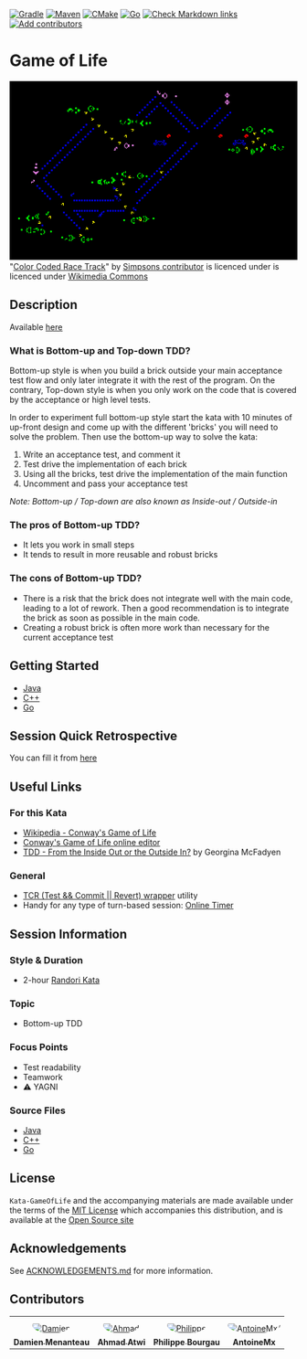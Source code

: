 [![Gradle](https://github.com/murex/Kata-GameOfLife/actions/workflows/gradle.yml/badge.svg)](https://github.com/murex/Kata-GameOfLife/actions/workflows/gradle.yml)
[![Maven](https://github.com/murex/Kata-GameOfLife/actions/workflows/maven.yml/badge.svg)](https://github.com/murex/Kata-GameOfLife/actions/workflows/maven.yml)
[![CMake](https://github.com/murex/Kata-GameOfLife/actions/workflows/cmake.yml/badge.svg)](https://github.com/murex/Kata-GameOfLife/actions/workflows/cmake.yml)
[![Go](https://github.com/murex/Kata-GameOfLife/actions/workflows/go.yml/badge.svg)](https://github.com/murex/Kata-GameOfLife/actions/workflows/go.yml)
[![Check Markdown links](https://github.com/murex/Kata-GameOfLife/actions/workflows/markdown-link-check.yml/badge.svg)](https://github.com/murex/Kata-GameOfLife/actions/workflows/markdown-link-check.yml)
[![Add contributors](https://github.com/murex/Kata-GameOfLife/actions/workflows/contributors.yml/badge.svg)](https://github.com/murex/Kata-GameOfLife/actions/workflows/contributors.yml)

# Game of Life

![Kata Image](./images/ColorCodedRacetrack.gif) <br>
"[Color Coded Race Track](https://commons.wikimedia.org/wiki/File:Color_coded_racetrack_large_channel.gif)" by [Simpsons contributor](https://en.wikipedia.org/wiki/User:Simpsons_contributor) is licenced under is licenced under [Wikimedia Commons](https://commons.wikimedia.org/wiki/Commons:Reusing_content_outside_Wikimedia)

## Description

Available [here](http://codingdojo.org/kata/GameOfLife/)

### What is Bottom-up and Top-down TDD?

Bottom-up style is when you build a brick outside your main acceptance test flow and only later integrate it
with the rest of the program. On the contrary, Top-down style is when you only work on the code that is covered
by the acceptance or high level tests.

In order to experiment full bottom-up style start the kata with 10 minutes of up-front design and come up with the
different 'bricks' you will need to solve the problem. Then use the bottom-up way to solve the kata:

1. Write an acceptance test, and comment it
2. Test drive the implementation of each brick
3. Using all the bricks, test drive the implementation of the main function
4. Uncomment and pass your acceptance test

_Note: Bottom-up / Top-down are also known as Inside-out / Outside-in_

### The pros of Bottom-up TDD?

* It lets you work in small steps
* It tends to result in more reusable and robust bricks

### The cons of Bottom-up TDD?

* There is a risk that the brick does not integrate well with the main code, leading to a lot of rework. Then a good recommendation is to integrate the brick as soon as possible in the main code.
* Creating a robust brick is often more work than necessary for the current acceptance test

## Getting Started

- [Java](java/GETTING_STARTED.md)
- [C++](cpp/GETTING_STARTED.md)
- [Go](go/GETTING_STARTED.md)

## Session Quick Retrospective

You can fill it from [here](QuickRetrospective.md)

## Useful Links

### For this Kata

- [Wikipedia - Conway's Game of Life](https://en.wikipedia.org/wiki/Conway%27s_Game_of_Life)
- [Conway's Game of Life online editor](https://tebs-game-of-life.com/conways-editor/conways-editor.html)
- [TDD - From the Inside Out or the Outside In?](https://8thlight.com/blog/georgina-mcfadyen/2016/06/27/inside-out-tdd-vs-outside-in.html) by Georgina McFadyen

### General

- [TCR (Test && Commit || Revert) wrapper](tcr/TCR.md) utility
- Handy for any type of turn-based session: [Online Timer](https://agility.jahed.dev/)

## Session Information

### Style & Duration

- 2-hour [Randori Kata](doc/RandoriKata.md)

### Topic

- Bottom-up TDD

### Focus Points

- Test readability
- Teamwork
- ⚠ YAGNI

### Source Files

- [Java](java)
- [C++](cpp)
- [Go](go)

## License

`Kata-GameOfLife` and the accompanying materials are made available
under the terms of the [MIT License](LICENSE.md) which accompanies this
distribution, and is available at the [Open Source site](https://opensource.org/licenses/MIT)

## Acknowledgements

See [ACKNOWLEDGEMENTS.md](ACKNOWLEDGEMENTS.md) for more information.

## Contributors

<table>
<tr>
    <td align="center" style="word-wrap: break-word; width: 150.0; height: 150.0">
        <a href=https://github.com/mengdaming>
            <img src=https://avatars.githubusercontent.com/u/1313765?v=4 width="100;"  style="border-radius:50%;align-items:center;justify-content:center;overflow:hidden;padding-top:10px" alt=Damien Menanteau/>
            <br />
            <sub style="font-size:14px"><b>Damien Menanteau</b></sub>
        </a>
    </td>
    <td align="center" style="word-wrap: break-word; width: 150.0; height: 150.0">
        <a href=https://github.com/aatwi>
            <img src=https://avatars.githubusercontent.com/u/11088496?v=4 width="100;"  style="border-radius:50%;align-items:center;justify-content:center;overflow:hidden;padding-top:10px" alt=Ahmad Atwi/>
            <br />
            <sub style="font-size:14px"><b>Ahmad Atwi</b></sub>
        </a>
    </td>
    <td align="center" style="word-wrap: break-word; width: 150.0; height: 150.0">
        <a href=https://github.com/philou>
            <img src=https://avatars.githubusercontent.com/u/23983?v=4 width="100;"  style="border-radius:50%;align-items:center;justify-content:center;overflow:hidden;padding-top:10px" alt=Philippe Bourgau/>
            <br />
            <sub style="font-size:14px"><b>Philippe Bourgau</b></sub>
        </a>
    </td>
    <td align="center" style="word-wrap: break-word; width: 150.0; height: 150.0">
        <a href=https://github.com/AntoineMx>
            <img src=https://avatars.githubusercontent.com/u/77109701?v=4 width="100;"  style="border-radius:50%;align-items:center;justify-content:center;overflow:hidden;padding-top:10px" alt=AntoineMx/>
            <br />
            <sub style="font-size:14px"><b>AntoineMx</b></sub>
        </a>
    </td>
</tr>
</table>
